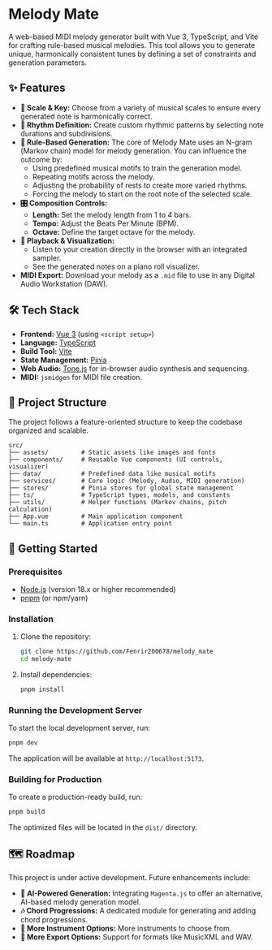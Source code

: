 # Melody Mate

A web-based MIDI melody generator built with Vue 3, TypeScript, and Vite for crafting rule-based musical melodies. This tool allows you to generate unique, harmonically consistent tunes by defining a set of constraints and generation parameters.

<!-- Placeholder for a live demo link -->
<!-- > **Live Demo:** [Link to live demo] -->

<!-- Placeholder for a screenshot or GIF -->
<!-- ![Screenshot of Melody Mate](./path/to/screenshot.png) -->

## ✨ Features

- **🎼 Scale & Key:** Choose from a variety of musical scales to ensure every generated note is harmonically correct.
- **🥁 Rhythm Definition:** Create custom rhythmic patterns by selecting note durations and subdivisions.
- **🤖 Rule-Based Generation:** The core of Melody Mate uses an N-gram (Markov chain) model for melody generation. You can influence the outcome by:
  - Using predefined musical motifs to train the generation model.
  - Repeating motifs across the melody.
  - Adjusting the probability of rests to create more varied rhythms.
  - Forcing the melody to start on the root note of the selected scale.
- **🎛️ Composition Controls:**
  - **Length:** Set the melody length from 1 to 4 bars.
  - **Tempo:** Adjust the Beats Per Minute (BPM).
  - **Octave:** Define the target octave for the melody.
- **🎹 Playback & Visualization:**
  - Listen to your creation directly in the browser with an integrated sampler.
  - See the generated notes on a piano roll visualizer.
- **MIDI Export:** Download your melody as a `.mid` file to use in any Digital Audio Workstation (DAW).

## 🛠️ Tech Stack

- **Frontend:** [Vue 3](https://vuejs.org/) (using `<script setup>`)
- **Language:** [TypeScript](https://www.typescriptlang.org/)
- **Build Tool:** [Vite](https://vitejs.dev/)
- **State Management:** [Pinia](https://pinia.vuejs.org/)
- **Web Audio:** [Tone.js](https://tonejs.github.io/) for in-browser audio synthesis and sequencing.
- **MIDI:** `jsmidgen` for MIDI file creation.

## 📂 Project Structure

The project follows a feature-oriented structure to keep the codebase organized and scalable.

```
src/
├── assets/         # Static assets like images and fonts
├── components/     # Reusable Vue components (UI controls, visualizer)
├── data/           # Predefined data like musical motifs
├── services/       # Core logic (Melody, Audio, MIDI generation)
├── stores/         # Pinia stores for global state management
├── ts/             # TypeScript types, models, and constants
├── utils/          # Helper functions (Markov chains, pitch calculation)
├── App.vue         # Main application component
└── main.ts         # Application entry point
```

## 🚀 Getting Started

### Prerequisites

- [Node.js](https://nodejs.org/) (version 18.x or higher recommended)
- [pnpm](https://pnpm.io/) (or npm/yarn)

### Installation

1.  Clone the repository:

    ```bash
    git clone https://github.com/Fenrir200678/melody_mate
    cd melody-mate
    ```

2.  Install dependencies:
    ```bash
    pnpm install
    ```

### Running the Development Server

To start the local development server, run:

```bash
pnpm dev
```

The application will be available at `http://localhost:5173`.

### Building for Production

To create a production-ready build, run:

```bash
pnpm build
```

The optimized files will be located in the `dist/` directory.

## 🗺️ Roadmap

This project is under active development. Future enhancements include:

- **🧠 AI-Powered Generation:** Integrating `Magenta.js` to offer an alternative, AI-based melody generation model.
- **🎶 Chord Progressions:** A dedicated module for generating and adding chord progressions.
- **🎹 More Instrument Options:** More instruments to choose from.
- **📄 More Export Options:** Support for formats like MusicXML and WAV.
